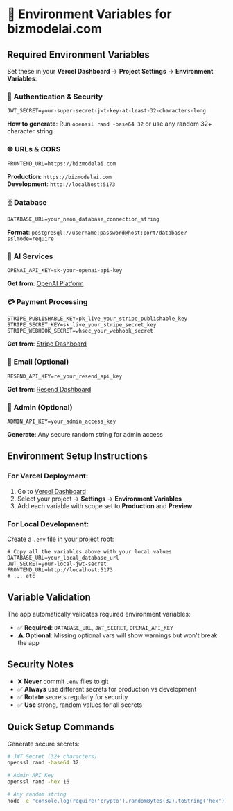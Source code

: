 # 🔧 Environment Variables for bizmodelai.com

## Required Environment Variables

Set these in your **Vercel Dashboard** → **Project Settings** → **Environment Variables**:

### 🔐 **Authentication & Security**
```env
JWT_SECRET=your-super-secret-jwt-key-at-least-32-characters-long
```
**How to generate**: Run `openssl rand -base64 32` or use any random 32+ character string

### 🌐 **URLs & CORS**
```env
FRONTEND_URL=https://bizmodelai.com
```
**Production**: `https://bizmodelai.com`  
**Development**: `http://localhost:5173`

### 🗄️ **Database**
```env
DATABASE_URL=your_neon_database_connection_string
```
**Format**: `postgresql://username:password@host:port/database?sslmode=require`

### 🤖 **AI Services**
```env
OPENAI_API_KEY=sk-your-openai-api-key
```
**Get from**: [OpenAI Platform](https://platform.openai.com/api-keys)

### 💳 **Payment Processing**
```env
STRIPE_PUBLISHABLE_KEY=pk_live_your_stripe_publishable_key
STRIPE_SECRET_KEY=sk_live_your_stripe_secret_key  
STRIPE_WEBHOOK_SECRET=whsec_your_webhook_secret
```
**Get from**: [Stripe Dashboard](https://dashboard.stripe.com/apikeys)

### 📧 **Email (Optional)**
```env
RESEND_API_KEY=re_your_resend_api_key
```
**Get from**: [Resend Dashboard](https://resend.com/api-keys)

### 👑 **Admin (Optional)**
```env
ADMIN_API_KEY=your_admin_access_key
```
**Generate**: Any secure random string for admin access

## Environment Setup Instructions

### For Vercel Deployment:
1. Go to [Vercel Dashboard](https://vercel.com/dashboard)
2. Select your project → **Settings** → **Environment Variables**
3. Add each variable with scope set to **Production** and **Preview**

### For Local Development:
Create a `.env` file in your project root:
```env
# Copy all the variables above with your local values
DATABASE_URL=your_local_database_url
JWT_SECRET=your-local-jwt-secret
FRONTEND_URL=http://localhost:5173
# ... etc
```

## Variable Validation

The app automatically validates required environment variables:
- ✅ **Required**: `DATABASE_URL`, `JWT_SECRET`, `OPENAI_API_KEY`
- ⚠️ **Optional**: Missing optional vars will show warnings but won't break the app

## Security Notes

- ❌ **Never** commit `.env` files to git
- ✅ **Always** use different secrets for production vs development
- ✅ **Rotate** secrets regularly for security
- ✅ **Use** strong, random values for all secrets

## Quick Setup Commands

Generate secure secrets:
```bash
# JWT Secret (32+ characters)
openssl rand -base64 32

# Admin API Key  
openssl rand -hex 16

# Any random string
node -e "console.log(require('crypto').randomBytes(32).toString('hex'))"
```
